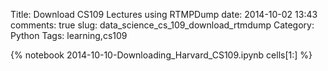 Title: Download CS109 Lectures using RTMPDump
date:  2014-10-02 13:43
comments: true
slug: data_science_cs_109_download_rtmdump
Category: Python
Tags: learning,cs109

{% notebook 2014-10-10-Downloading_Harvard_CS109.ipynb cells[1:] %}

<script src="//z-na.amazon-adsystem.com/widgets/onejs?MarketPlace=US&adInstanceId=c4ca54df-6d53-4362-92c0-13cb9977639e"></script>
